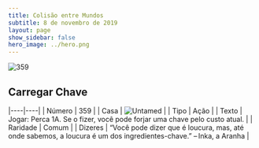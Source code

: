 ```yaml
---
title: Colisão entre Mundos
subtitle: 8 de novembro de 2019
layout: page
show_sidebar: false
hero_image: ../hero.png
---
```


![359](https://cdn.keyforgegame.com/media/card_front/pt/452_359_66XVRV5PWMVG_pt.png)

## Carregar Chave

|----|----|
| Número | 359 |
| Casa | ![Untamed](https://archonarcana.com/images/thumb/b/bd/Untamed.png/22px-Untamed.png "Indomados") |
| Tipo | Ação |
| Texto | Jogar: Perca 1A. Se o fizer, você pode forjar uma chave pelo custo atual. |
| Raridade | Comum |
| Dizeres | “Você pode dizer que é loucura, mas, até onde sabemos, a loucura é um dos ingredientes-chave.” – Inka, a Aranha |
